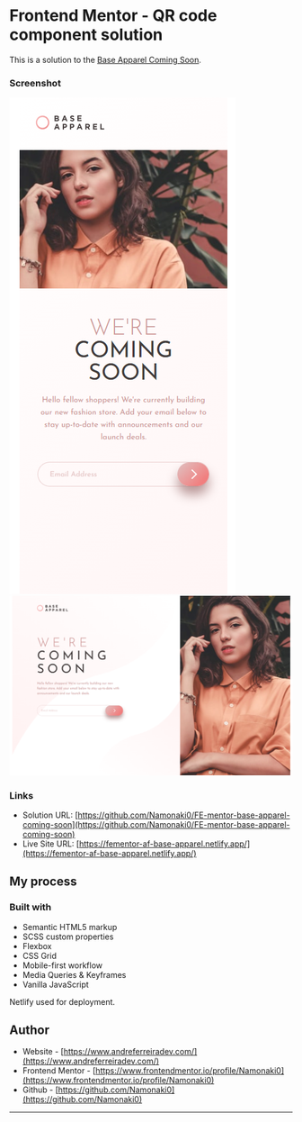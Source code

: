 # Frontend Mentor - QR code component solution

This is a solution to the [Base Apparel Coming Soon](https://www.frontendmentor.io/challenges/base-apparel-coming-soon-page-5d46b47f8db8a7063f9331a0).

### Screenshot

![mobile](./completed_screenshots/mobile.PNG)
![desktop](./completed_screenshots/desktop.PNG)

### Links

- Solution URL: [https://github.com/Namonaki0/FE-mentor-base-apparel-coming-soon](https://github.com/Namonaki0/FE-mentor-base-apparel-coming-soon)
- Live Site URL: [https://fementor-af-base-apparel.netlify.app/](https://fementor-af-base-apparel.netlify.app/)

## My process

### Built with

- Semantic HTML5 markup
- SCSS custom properties
- Flexbox
- CSS Grid
- Mobile-first workflow
- Media Queries & Keyframes
- Vanilla JavaScript

Netlify used for deployment.

## Author

- Website - [https://www.andreferreiradev.com/](https://www.andreferreiradev.com/)
- Frontend Mentor - [https://www.frontendmentor.io/profile/Namonaki0](https://www.frontendmentor.io/profile/Namonaki0)
- Github - [https://github.com/Namonaki0](https://github.com/Namonaki0)

---
